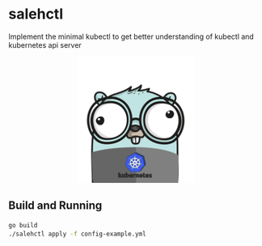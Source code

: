 # salehctl
Implement the minimal kubectl to get better understanding of kubectl and kubernetes api server


<p align="center">
<img src="./assets/gopher.png" height="250px">
</p>


## Build and Running
```bash
go build
./salehctl apply -f config-example.yml
```
